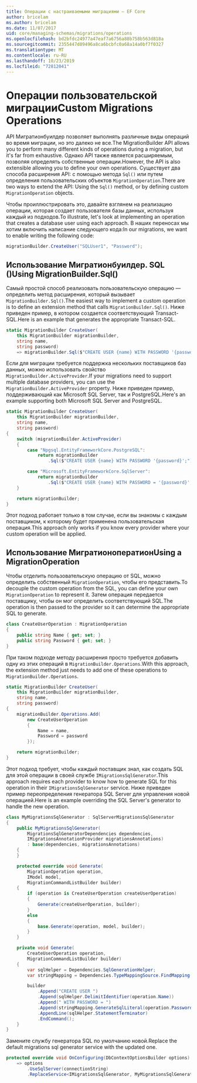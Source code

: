 ```yaml
---
title: Операции с настраиваемыми миграциями — EF Core
author: bricelam
ms.author: bricelam
ms.date: 11/07/2017
uid: core/managing-schemas/migrations/operations
ms.openlocfilehash: bd2bfdc24977a47eaf7a6756a88b758b563d818a
ms.sourcegitcommit: 2355447d89496a8ca6bcbfc0a68a14a0bf7f0327
ms.translationtype: MT
ms.contentlocale: ru-RU
ms.lasthandoff: 10/23/2019
ms.locfileid: "72812041"
---
```

# <a name="custom-migrations-operations"></a><span data-ttu-id="73e71-102">Операции пользовательской миграции</span><span class="sxs-lookup"><span data-stu-id="73e71-102">Custom Migrations Operations</span></span>

<span data-ttu-id="73e71-103">API Мигратионбуилдер позволяет выполнять различные виды операций во время миграции, но это далеко не все.</span><span class="sxs-lookup"><span data-stu-id="73e71-103">The MigrationBuilder API allows you to perform many different kinds of operations during a migration, but it's far from exhaustive.</span></span> <span data-ttu-id="73e71-104">Однако API также является расширяемым, позволяя определять собственные операции.</span><span class="sxs-lookup"><span data-stu-id="73e71-104">However, the API is also extensible allowing you to define your own operations.</span></span> <span data-ttu-id="73e71-105">Существует два способа расширения API: с помощью метода `Sql()` или путем определения пользовательских объектов `MigrationOperation`.</span><span class="sxs-lookup"><span data-stu-id="73e71-105">There are two ways to extend the API: Using the `Sql()` method, or by defining custom `MigrationOperation` objects.</span></span>

<span data-ttu-id="73e71-106">Чтобы проиллюстрировать это, давайте взглянем на реализацию операции, которая создает пользователя базы данных, используя каждый из подходов.</span><span class="sxs-lookup"><span data-stu-id="73e71-106">To illustrate, let's look at implementing an operation that creates a database user using each approach.</span></span> <span data-ttu-id="73e71-107">В наших переносах мы хотим включить написание следующего кода:</span><span class="sxs-lookup"><span data-stu-id="73e71-107">In our migrations, we want to enable writing the following code:</span></span>

``` csharp
migrationBuilder.CreateUser("SQLUser1", "Password");
```

## <a name="using-migrationbuildersql"></a><span data-ttu-id="73e71-108">Использование Мигратионбуилдер. SQL ()</span><span class="sxs-lookup"><span data-stu-id="73e71-108">Using MigrationBuilder.Sql()</span></span>

<span data-ttu-id="73e71-109">Самый простой способ реализовать пользовательскую операцию — определить метод расширения, который вызывает `MigrationBuilder.Sql()`.</span><span class="sxs-lookup"><span data-stu-id="73e71-109">The easiest way to implement a custom operation is to define an extension method that calls `MigrationBuilder.Sql()`.</span></span> <span data-ttu-id="73e71-110">Ниже приведен пример, в котором создается соответствующий Transact-SQL.</span><span class="sxs-lookup"><span data-stu-id="73e71-110">Here is an example that generates the appropriate Transact-SQL.</span></span>

``` csharp
static MigrationBuilder CreateUser(
    this MigrationBuilder migrationBuilder,
    string name,
    string password)
    => migrationBuilder.Sql($"CREATE USER {name} WITH PASSWORD '{password}';");
```

<span data-ttu-id="73e71-111">Если для миграции требуется поддержка нескольких поставщиков баз данных, можно использовать свойство `MigrationBuilder.ActiveProvider`.</span><span class="sxs-lookup"><span data-stu-id="73e71-111">If your migrations need to support multiple database providers, you can use the `MigrationBuilder.ActiveProvider` property.</span></span> <span data-ttu-id="73e71-112">Ниже приведен пример, поддерживающий как Microsoft SQL Server, так и PostgreSQL.</span><span class="sxs-lookup"><span data-stu-id="73e71-112">Here's an example supporting both Microsoft SQL Server and PostgreSQL.</span></span>

``` csharp
static MigrationBuilder CreateUser(
    this MigrationBuilder migrationBuilder,
    string name,
    string password)
{
    switch (migrationBuilder.ActiveProvider)
    {
        case "Npgsql.EntityFrameworkCore.PostgreSQL":
            return migrationBuilder
                .Sql($"CREATE USER {name} WITH PASSWORD '{password}';");

        case "Microsoft.EntityFrameworkCore.SqlServer":
            return migrationBuilder
                .Sql($"CREATE USER {name} WITH PASSWORD = '{password}';");
    }

    return migrationBuilder;
}
```

<span data-ttu-id="73e71-113">Этот подход работает только в том случае, если вы знакомы с каждым поставщиком, к которому будет применена пользовательская операция.</span><span class="sxs-lookup"><span data-stu-id="73e71-113">This approach only works if you know every provider where your custom operation will be applied.</span></span>

## <a name="using-a-migrationoperation"></a><span data-ttu-id="73e71-114">Использование Мигратионоператион</span><span class="sxs-lookup"><span data-stu-id="73e71-114">Using a MigrationOperation</span></span>

<span data-ttu-id="73e71-115">Чтобы отделить пользовательскую операцию от SQL, можно определить собственный `MigrationOperation`, чтобы его представить.</span><span class="sxs-lookup"><span data-stu-id="73e71-115">To decouple the custom operation from the SQL, you can define your own `MigrationOperation` to represent it.</span></span> <span data-ttu-id="73e71-116">Затем операция передается поставщику, чтобы он мог определить соответствующий SQL.</span><span class="sxs-lookup"><span data-stu-id="73e71-116">The operation is then passed to the provider so it can determine the appropriate SQL to generate.</span></span>

``` csharp
class CreateUserOperation : MigrationOperation
{
    public string Name { get; set; }
    public string Password { get; set; }
}
```

<span data-ttu-id="73e71-117">При таком подходе методу расширения просто требуется добавить одну из этих операций в `MigrationBuilder.Operations`.</span><span class="sxs-lookup"><span data-stu-id="73e71-117">With this approach, the extension method just needs to add one of these operations to `MigrationBuilder.Operations`.</span></span>

``` csharp
static MigrationBuilder CreateUser(
    this MigrationBuilder migrationBuilder,
    string name,
    string password)
{
    migrationBuilder.Operations.Add(
        new CreateUserOperation
        {
            Name = name,
            Password = password
        });

    return migrationBuilder;
}
```

<span data-ttu-id="73e71-118">Этот подход требует, чтобы каждый поставщик знал, как создать SQL для этой операции в своей службе `IMigrationsSqlGenerator`.</span><span class="sxs-lookup"><span data-stu-id="73e71-118">This approach requires each provider to know how to generate SQL for this operation in their `IMigrationsSqlGenerator` service.</span></span> <span data-ttu-id="73e71-119">Ниже приведен пример переопределения генератора SQL Server для управления новой операцией.</span><span class="sxs-lookup"><span data-stu-id="73e71-119">Here is an example overriding the SQL Server's generator to handle the new operation.</span></span>

``` csharp
class MyMigrationsSqlGenerator : SqlServerMigrationsSqlGenerator
{
    public MyMigrationsSqlGenerator(
        MigrationsSqlGeneratorDependencies dependencies,
        IMigrationsAnnotationProvider migrationsAnnotations)
        : base(dependencies, migrationsAnnotations)
    {
    }

    protected override void Generate(
        MigrationOperation operation,
        IModel model,
        MigrationCommandListBuilder builder)
    {
        if (operation is CreateUserOperation createUserOperation)
        {
            Generate(createUserOperation, builder);
        }
        else
        {
            base.Generate(operation, model, builder);
        }
    }

    private void Generate(
        CreateUserOperation operation,
        MigrationCommandListBuilder builder)
    {
        var sqlHelper = Dependencies.SqlGenerationHelper;
        var stringMapping = Dependencies.TypeMappingSource.FindMapping(typeof(string));

        builder
            .Append("CREATE USER ")
            .Append(sqlHelper.DelimitIdentifier(operation.Name))
            .Append(" WITH PASSWORD = ")
            .Append(stringMapping.GenerateSqlLiteral(operation.Password))
            .AppendLine(sqlHelper.StatementTerminator)
            .EndCommand();
    }
}
```

<span data-ttu-id="73e71-120">Замените службу генератора SQL по умолчанию новой.</span><span class="sxs-lookup"><span data-stu-id="73e71-120">Replace the default migrations sql generator service with the updated one.</span></span>

``` csharp
protected override void OnConfiguring(DbContextOptionsBuilder options)
    => options
        .UseSqlServer(connectionString)
        .ReplaceService<IMigrationsSqlGenerator, MyMigrationsSqlGenerator>();
```
